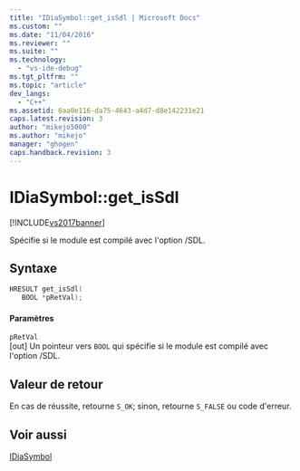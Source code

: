 ```yaml
---
title: "IDiaSymbol::get_isSdl | Microsoft Docs"
ms.custom: ""
ms.date: "11/04/2016"
ms.reviewer: ""
ms.suite: ""
ms.technology: 
  - "vs-ide-debug"
ms.tgt_pltfrm: ""
ms.topic: "article"
dev_langs: 
  - "C++"
ms.assetid: 6aa0e116-da75-4643-a4d7-d8e142231e21
caps.latest.revision: 3
author: "mikejo5000"
ms.author: "mikejo"
manager: "ghogen"
caps.handback.revision: 3
---
```

# IDiaSymbol::get_isSdl
[!INCLUDE[vs2017banner](../../code-quality/includes/vs2017banner.md)]

Spécifie si le module est compilé avec l'option \/SDL.  
  
## Syntaxe  
  
```cpp  
HRESULT get_isSdl(  
   BOOL *pRetVal);  
```  
  
#### Paramètres  
 `pRetVal`  
 \[out\]  Un pointeur vers `BOOL` qui spécifie si le module est compilé avec l'option \/SDL.  
  
## Valeur de retour  
 En cas de réussite, retourne `S_OK`; sinon, retourne `S_FALSE` ou code d'erreur.  
  
## Voir aussi  
 [IDiaSymbol](../../debugger/debug-interface-access/idiasymbol.md)